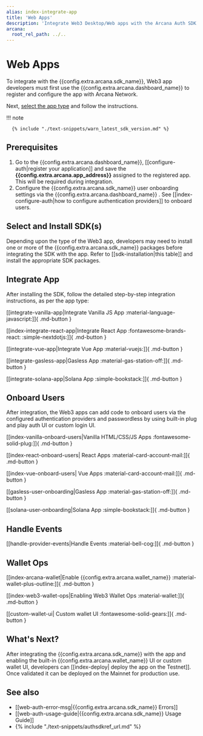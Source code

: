 ```yaml
---
alias: index-integrate-app
title: 'Web Apps'
description: 'Integrate Web3 Desktop/Web apps with the Arcana Auth SDK using the instructions listed here.'
arcana:
  root_rel_path: ../..
---
```


# Web Apps

To integrate with the {{config.extra.arcana.sdk_name}}, Web3 app developers must first use the {{config.extra.arcana.dashboard_name}} to register and configure the app with Arcana Network. 

Next, [select the app type](#select-app-type) and follow the instructions. 

!!! note

      {% include "./text-snippets/warn_latest_sdk_version.md" %}

## Prerequisites

1. Go to the {{config.extra.arcana.dashboard_name}}, [[configure-auth|register your application]] and save the **{{config.extra.arcana.app_address}}** assigned to the registered app. This will be required during integration.
2. Configure the {{config.extra.arcana.sdk_name}} user onboarding settings via the {{config.extra.arcana.dashboard_name}} . See [[index-configure-auth|how to configure authentication providers]] to onboard users.

## Select and Install SDK(s)

Depending upon the type of the Web3 app, developers may need to install one or more of the {{config.extra.arcana.sdk_name}} packages before integrating the SDK with the app. Refer to [[sdk-installation|this table]] and install the appropriate SDK packages.

## Integrate App

After installing the SDK, follow the detailed step-by-step integration instructions, as per the app type: 

[[integrate-vanilla-app|Integrate Vanilla JS App :material-language-javascript:]]{ .md-button }

[[index-integrate-react-app|Integrate React App :fontawesome-brands-react: :simple-nextdotjs:]]{ .md-button }

[[integrate-vue-app|Integrate Vue App :material-vuejs:]]{ .md-button }

[[integrate-gasless-app|Gasless App :material-gas-station-off:]]{ .md-button }

[[integrate-solana-app|Solana App :simple-bookstack:]]{ .md-button }

## Onboard Users

After integration, the Web3 apps can add code to onboard users via the configured authentication providers and passwordless by using built-in plug and play auth UI or custom login UI.

[[index-vanilla-onboard-users|Vanilla HTML/CSS/JS Apps :fontawesome-solid-plug:]]{ .md-button }

[[index-react-onboard-users| React Apps :material-card-account-mail:]]{ .md-button }

[[index-vue-onboard-users| Vue Apps :material-card-account-mail:]]{ .md-button }

[[gasless-user-onboarding|Gasless App :material-gas-station-off:]]{ .md-button }

[[solana-user-onboarding|Solana App :simple-bookstack:]]{ .md-button }

## Handle Events

[[handle-provider-events|Handle Events :material-bell-cog:]]{ .md-button }

## Wallet Ops

[[index-arcana-wallet|Enable {{config.extra.arcana.wallet_name}} :material-wallet-plus-outline:]]{ .md-button }

[[index-web3-wallet-ops|Enabling Web3 Wallet Ops :material-wallet:]]{ .md-button }

[[custom-wallet-ui| Custom wallet UI :fontawesome-solid-gears:]]{ .md-button }

## What's Next?

After integrating the {{config.extra.arcana.sdk_name}} with the app and enabling the built-in {{config.extra.arcana.wallet_name}} UI or custom wallet UI, developers can [[index-deploy| deploy the app on the Testnet]]. Once validated it can be deployed on the Mainnet for production use.

## See also

* [[web-auth-error-msg|{{config.extra.arcana.sdk_name}} Errors]]
* [[web-auth-usage-guide|{{config.extra.arcana.sdk_name}} Usage Guide]]
* {% include "./text-snippets/authsdkref_url.md" %}
